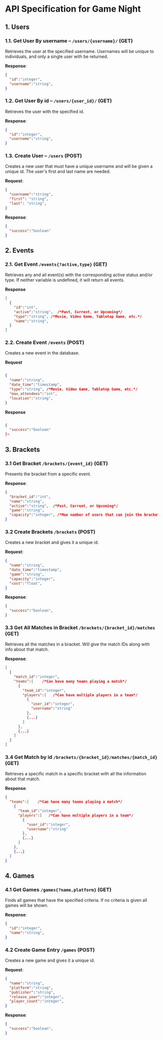 # API Specification for Game Night

## 1. Users

### 1.1. Get User By username – `/users/{username}/` (GET)

Retrieves the user at the specified username. Usernames will be unique to individuals, and only a single user with be returned. 

**Response**:

```json
{
  "id":"integer",
  "username":"string",
}
```


### 1.2. Get User By id – `/users/{user_id}/` (GET)

Retrieves the user with the specified id.

**Response**:

```json
{
  "id":"integer",
  "username":"string",
}
```

### 1.3. Create User – `/users` (POST)
Creates a new user that must have a unique username and will be given a unique id. The user's first and last name are needed.

**Request**:

```json
{
  "username":"string",
  "first": "string",
  "last": "string",
}
```

**Response**:
```json
{
  "success":"boolean"
}
```

## 2. Events

### 2.1. Get Event `/events{?active,type}` (GET)
Retrieves any and all event(s) with the corresponding active status and/or type. If neither variable is undefined, it will return all events. 

**Response**
```json
[
  {
    "id":"int",
    "active":"string",  /*Past, Current, or Upcoming*/
    "type":"string", /*Movie, Video Game, Tabletop Game, etc.*/
    "name":"string",
  }
]
```

### 2.2. Create Event `/events` (POST)
Creates a new event in the database.

**Request**
```json

{
  "name":"string",
  "date_time":"timestamp",
  "type":"string", /*Movie, Video Game, Tabletop Game, etc.*/
  "max_attendees":"int",
  "location":"string",
}

```
**Response**
```json

{
  "success":"boolean"
}~
```

## 3. Brackets

### 3.1 Get Bracket `/brackets/{event_id}` (GET)
Presents the bracket from a specific event.

**Response**:
```json
{
  "bracket_id":"int",
  "name":"string",
  "active":"string",  /*Past, Current, or Upcoming*/
  "game":"string",
  "capacity":"integer", /*Max number of users that can join the bracket*/
}
```

### 3.2 Create Brackets `/brackets` (POST)
Creates a new bracket and gives it a unique id.

**Request**:
```json
{
  "name":"string",
  "date_time":"timestamp",
  "game":"string", 
  "capacity":"integer",
  "cost":"float",
}
```

**Response**:
```json
{
  "success":"boolean",
}
```

### 3.3 Get All Matches in Bracket `/brackets/{bracket_id}/matches` (GET)
Retrieves all the matches in a bracket. Will give the match IDs along with info about that  match.

**Response**:
```json
[
  {
    "match_id":"integer",
    "teams":[    /*Can have many teams playing a match*/
      {
        "team_id":"integer",
        "players":[   /*Can have multiple players in a team*/
          {
            "user_id":"integer",
            "username":"string"
          },
          {...} 
        ]
      },
      {...}
    ]
  }
]
```

### 3.4 Get Match by id `/brackets/{bracket_id}/matches/{match_id}` (GET)
Retrieves a specific match in a specific bracket with all the information about that match.

**Response**:
```json
{
  "teams":[    /*Can have many teams playing a match*/
    {
      "team_id":"integer",
      "players":[   /*Can have multiple players in a team*/
        {
          "user_id":"integer",
          "username":"string"
        },
        {...} 
      ]
    },
    {...}
  ]
}
```

## 4. Games

### 4.1 Get Games `/games{?name,platform}` (GET)
Finds all games that have the specified criteria. If no criteria is given all games will be shown.

**Response**:
```json
{
  "id":"integer",
  "name":"string",
}
```

### 4.2 Create Game Entry `/games` (POST)
Creates a new game and gives it a unique id.

**Request**:
```json
{
  "name":"string",
  "platform":"string",
  "publisher":"string", 
  "release_year":"integer",
  "player_count":"integer",
}
```

**Response**:
```json
{
  "success":"boolean",
}
```